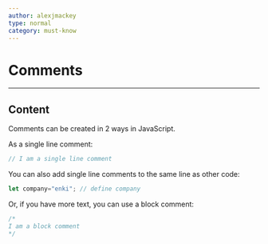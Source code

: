 ```yaml
---
author: alexjmackey
type: normal
category: must-know
---
```


# Comments

---

## Content


Comments can be created in 2 ways in JavaScript.

As a single line comment:

```js
// I am a single line comment
```

You can also add single line comments to the same line as other code:

```javascript
let company="enki"; // define company
```

Or, if you have more text, you can use a block comment:

```javascript
/*
I am a block comment
*/
```
